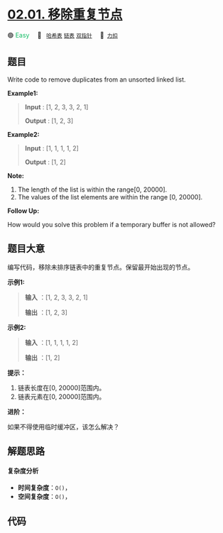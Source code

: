 # [02.01. 移除重复节点](https://2xiao.github.io/leetcode-js/interview/i_02.01.html)

🟢 <font color=#15bd66>Easy</font>&emsp; 🔖&ensp; [`哈希表`](/tag/hash-table.md) [`链表`](/tag/linked-list.md) [`双指针`](/tag/two-pointers.md)&emsp; 🔗&ensp;[`力扣`](https://leetcode.cn/problems/remove-duplicate-node-lcci)

## 题目

Write code to remove duplicates from an unsorted linked list.

**Example1:**

> 
> 
> 
> 
> 
> **Input** : [1, 2, 3, 3, 2, 1]
> 
> **Output** : [1, 2, 3]

**Example2:**

> 
> 
> 
> 
> 
> **Input** : [1, 1, 1, 1, 2]
> 
> **Output** : [1, 2]
> 
> 

**Note:**

  1. The length of the list is within the range[0, 20000].
  2. The values of the list elements are within the range [0, 20000].

**Follow Up:**

How would you solve this problem if a temporary buffer is not allowed?


## 题目大意

编写代码，移除未排序链表中的重复节点。保留最开始出现的节点。

**示例1:**

> 
> 
> 
> 
> 
> **输入** ：[1, 2, 3, 3, 2, 1]
> 
> **输出** ：[1, 2, 3]
> 
> 

**示例2:**

> 
> 
> 
> 
> 
> **输入** ：[1, 1, 1, 1, 2]
> 
> **输出** ：[1, 2]
> 
> 

**提示：**

  1. 链表长度在[0, 20000]范围内。
  2. 链表元素在[0, 20000]范围内。

**进阶：**

如果不得使用临时缓冲区，该怎么解决？


## 解题思路

#### 复杂度分析

- **时间复杂度**：`O()`，
- **空间复杂度**：`O()`，

## 代码

```javascript

```